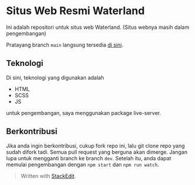 # Situs Web Resmi Waterland

Ini adalah repositori untuk situs web Waterland. (Situs webnya masih dalam pengembangan)

Pratayang branch `main` langsung tersedia [di sini](https://klrfl.github.io/waterland/).

## Teknologi

Di sini, teknologi yang digunakan adalah

- HTML
- SCSS
- JS

untuk pengembangan, saya menggunakan package live-server.

## Berkontribusi

Jika anda ingin berkontribusi, cukup fork repo ini, lalu git clone repo yang sudah difork tadi. Semua pull request yang berguna akan dimerge.
Jangan lupa untuk mengganti branch ke branch `dev`. Setelah itu, anda dapat memulai pengembangan dengan `npm start` dan `npm run watch`.

> Written with [StackEdit](https://stackedit.io/).

